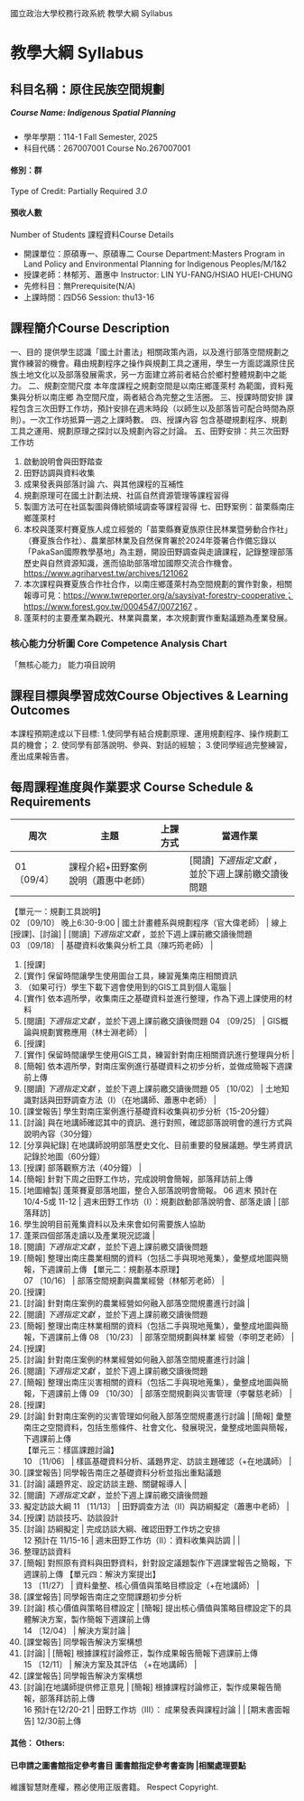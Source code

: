 國立政治大學校務行政系統 教學大綱 Syllabus
# 教學大綱 Syllabus
##  科目名稱：原住民族空間規劃
#####  Course Name: Indigenous Spatial Planning
  * 學年學期：114-1 Fall Semester, 2025 
  * 科目代碼：267007001 Course No.267007001
#### 修別：群
Type of Credit: Partially Required 
_3.0_
#### 預收人數
Number of Students
課程資料Course Details
  * 開課單位：原碩專一、原碩專二 Course Department:Masters Program in Land Policy and Environmental Planning for Indigenous Peoples/M/1&2 
  * 授課老師：林郁芳、蕭惠中 Instructor: LIN YU-FANG/HSIAO HUEI-CHUNG 
  * 先修科目：無Prerequisite(N/A)
  * 上課時間：四D56 Session: thu13-16
##  課程簡介Course Description
一、目的
提供學生認識「國土計畫法」相關政策內涵，以及進行部落空間規劃之實作練習的機會。藉由規劃程序之操作與規劃工具之運用，學生一方面認識原住民族土地文化以及部落發展需求，另一方面建立將前者結合於鄉村整體規劃中之能力。
二、規劃空間尺度
本年度課程之規劃空間是以南庄鄉蓬萊村 為範圍，資料蒐集與分析以南庄鄉 為空間尺度，兩者結合為完整之生活圈。
三、授課時間安排
課程包含三次田野工作坊，預計安排在週末時段（以師生以及部落皆可配合時間為原則）。一次工作坊抵算一週之上課時數。
四、授課內容
包含基礎規劃程序、規劃工具之運用、規劃原理之探討以及規劃內容之討論。
五、田野安排：共三次田野工作坊
  1. 啟動說明會與田野踏查
  2. 田野訪調與資料收集
  3. 成果發表與部落討論
六、與其他課程的互補性
  1. 規劃原理可在國土計劃法規、社區自然資源管理等課程習得
  2. 製圖方法可在社區製圖與傳統領域調查等課程習得
七、田野案例：苗栗縣南庄鄉蓬萊村
  1. 本校與蓬萊村賽夏族人成立經營的「苗栗縣賽夏族原住民林業暨勞動合作社」（賽夏族合作社）、農業部林業及自然保育署於2024年簽署合作備忘錄以「PakaSan國際教學基地」為主題，開設田野調查與走讀課程，記錄整理部落歷史與自然資源知識，進而協助部落增加國際交流合作機會。https://www.agriharvest.tw/archives/121062
  2. 本次課程與賽夏族合作社合作，以南庄鄉蓬萊村為空間規劃的實作對象，相關報導可見：https://www.twreporter.org/a/saysiyat-forestry-cooperative；https://www.forest.gov.tw/0004547/0072167 。
  3. 蓬萊村的主要產業為觀光、林業與農業，本次規劃實作重點議題為產業發展。
###  核心能力分析圖 Core Competence Analysis Chart
「無核心能力」 
能力項目說明
##  課程目標與學習成效Course Objectives & Learning Outcomes 
本課程預期達成以下目標:
1.使同學有結合規劃原理、運用規劃程序、操作規劃工具的機會；
2. 使同學有部落說明、參與、對話的經驗；
3.使同學經過完整練習，產出成果報告書。
##  每周課程進度與作業要求 Course Schedule & Requirements
周次 |  主題 |  上課方式 |  當週作業  
---|---|---|---  
01 〔09/4〕 |  課程介紹+田野案例說明（蕭惠中老師） |  |  [閱讀] _下週指定文獻_ ，並於下週上課前繳交讀後問題  
【單元一：規劃工具說明】  
02 〔09/10〕 晚上6:30-9:00 |  國土計畫體系與規劃程序（官大偉老師） |  線上 [授課]、[討論] |  [閱讀] _下週指定文獻_ ，並於下週上課前繳交讀後問題  
03 〔09/18〕 |  基礎資料收集與分析工具（陳巧筠老師） | 
  1. [授課] 
  2. [實作] 保留時間讓學生使用圖台工具，練習蒐集南庄相關資訊
  3. （如果可行）學生下載下週會使用到的GIS工具到個人電腦
| 
  1. [實作] 依本週所學，收集南庄之基礎資料並進行整理，作為下週上課使用的材料
  2. [閱讀] _下週指定文獻_ ，並於下週上課前繳交讀後問題
04 〔09/25〕 |  GIS概論與規劃實務應用（林士淵老師）  | 
  1. [授課] 
  2. [實作] 保留時間讓學生使用GIS工具，練習針對南庄相關資訊進行整理與分析
| 
  1. [簡報] 依本週所學，對南庄案例進行基礎資料之初步分析，並做成簡報下週課前上傳
  2. [閱讀] _下週指定文獻_ ，並於下週上課前繳交讀後問題
05 〔10/02〕 |  土地知識對話與田野調查方法（I）（在地講師、蕭惠中老師） | 
  1. [課堂報告] 學生對南庄案例進行基礎資料收集與初步分析（15-20分鐘）
  2. [討論] 與在地講師確認其中的資訊、進行對照，確認部落說明會的進行方式與說明內容（30分鐘）
  3. [分享與紀錄] 在地講師說明部落歷史文化、目前重要的發展議題。學生將資訊記錄於地圖（60分鐘）
  4. [授課] 部落觀察方法（40分鐘）
| 
  1. [簡報] 針對下周之田野工作坊，完成說明會簡報，部落拜訪前上傳 
  2. [地圖繪製] 蓬萊賽夏部落地圖，整合入部落說明會簡報。
06 週末 預計在10/4-5或 11-12 |  週末田野工作坊（I）：規劃啟動部落說明會、部落走讀 |  [部落拜訪] 
  1. 學生說明目前蒐集資料以及未來會如何需要族人協助
  2. 蓬萊四個部落走讀以及產業現況認識
| 
  1. [閱讀] _下週指定文獻_ ，並於下週上課前繳交讀後問題
  2. [簡報] 整理出南庄農業相關的資料（包括二手與現地蒐集），彙整成地圖與簡報，下週課前上傳
【單元二：規劃基本原理】  
07 〔10/16〕 |  部落空間規劃與農業經營（林郁芳老師） | 
  1. [授課] 
  2. [討論] 針對南庄案例的農業經營如何融入部落空間規畫進行討論
| 
  1. [閱讀] _下週指定文獻_ ，並於下週上課前繳交讀後問題
  2. [簡報] 整理出南庄林業相關的資料（包括二手與現地蒐集），彙整成地圖與簡報，下週課前上傳
08 〔10/23〕 |  部落空間規劃與林業 經營（李明芝老師） | 
  1. [授課] 
  2. [討論] 針對南庄案例的林業經營如何融入部落空間規畫進行討論
| 
  1. [閱讀] _下週指定文獻_ ，並於下週上課前繳交讀後問題
  2. [簡報] 整理出南庄災害相關的資料（包括二手與現地蒐集），彙整成地圖與簡報，下週課前上傳
09 〔10/30〕 |  部落空間規劃與災害管理（李馨慈老師） | 
  1. [授課] 
  2. [討論] 針對南庄案例的災害管理如何融入部落空間規畫進行討論
|  [簡報] 彙整南庄之空間資料，包括生態條件、社會文化、發展現況，彙整成地圖與簡報，下週課前上傳  
【單元三：樣區課題討論】  
10 〔11/06〕 |  樣區基礎資料分析、議題界定、訪談主題確認（+在地講師）  | 
  1. [課堂報告] 同學報告南庄之基礎資料分析並指出重點議題
  2. [討論] 議題界定、設定訪談主題、關鍵報導人
| 
  1. [閱讀] _下週指定文獻_ ，並於下週上課前繳交讀後問題
  2. 擬定訪談大綱
11 〔11/13〕 |  田野調查方法（II）與訪綱擬定（蕭惠中老師） | 
  1. [授課] 訪談技巧、訪談設計
  2. [討論] 訪綱擬定
|  完成訪談大綱、確認田野工作坊之安排  
12 預計在 11/15-16 |  週末田野工作坊（II）：資料收集與訪調 |  | 
  1. 整理訪談資料
  2. [簡報] 對照原有資料與田野資料，針對設定議題製作下週課堂報告之簡報，下週課前上傳
【單元四：解決方案提出】  
13 〔11/27〕 |  資料彙整、核心價值與策略目標設定（+在地講師） | 
  1. [課堂報告] 同學報告南庄之空間課題初步分析
  2. [討論] 核心價值與策略目標設定
|  [簡報] 提出核心價值與策略目標設定下的具體解決方案，製作簡報下週課前上傳  
14 〔12/04〕 |  解決方案討論 | 
  1. [課堂報告] 同學報告解決方案構想
  2. [討論] 
|  [簡報] 根據課程討論修正，製作成果報告簡報下週課前上傳  
15 〔12/11〕 |  解決方案及其評估 （+在地講師）  | 
  1. [課堂報告] 同學報告解決方案構想
  2. [討論]在地講師提供修正意見
|  [簡報] 根據課程討論修正，製作成果報告簡報，部落拜訪前上傳  
16 預計在12/20-21 |  田野工作坊（III）： 成果發表與課程討論 |  |  [期末書面報告] 12/30前上傳  
####  其他： Others:
####  已申請之圖書館指定參考書目  圖書館指定參考書查詢 |相關處理要點
維護智慧財產權，務必使用正版書籍。 Respect Copyright.